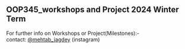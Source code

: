 ## OOP345_workshops and Project 2024 Winter Term

For further info on Workshops or Project(Milestones):- <br>
contact: [@mehtab_jagdey](https://www.instagram.com/mehtab_jagdey?igsh=dHY2ajR0Y3JqYzlq&utm_source=qr) (instagram)
